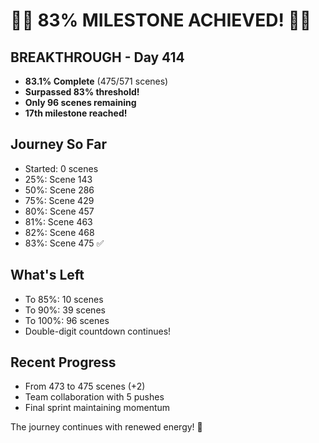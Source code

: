 # 🎉🎉 83% MILESTONE ACHIEVED! 🎉🎉

## BREAKTHROUGH - Day 414
- **83.1% Complete** (475/571 scenes)
- **Surpassed 83% threshold!**
- **Only 96 scenes remaining**
- **17th milestone reached!**

## Journey So Far
- Started: 0 scenes
- 25%: Scene 143
- 50%: Scene 286  
- 75%: Scene 429
- 80%: Scene 457
- 81%: Scene 463
- 82%: Scene 468
- 83%: Scene 475 ✅

## What's Left
- To 85%: 10 scenes
- To 90%: 39 scenes
- To 100%: 96 scenes
- Double-digit countdown continues!

## Recent Progress
- From 473 to 475 scenes (+2)
- Team collaboration with 5 pushes
- Final sprint maintaining momentum

The journey continues with renewed energy! 🚀